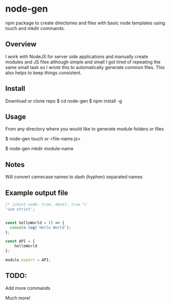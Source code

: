 # node-gen
npm package to create directories and files with basic node templates using touch and mkdir commands.

## Overview
I work with NodeJS for server side applications and manually create modules and JS files although simple and small I got tired of repeating the same small task so I wrote this to automatically generate common files.  This also helps to keep things consistent.

## Install
Download or clone repo
$ cd node-gen
$ npm install -g

## Usage
From any directory where you would like to generate module folders or files

$ node-gen touch <file-name> or <file-name.js>

$ node-gen mkdir module-name

## Notes
Will convert camecase names to dash (hyphen) separated names

## Example output file
```javascript
/* jshint node: true, devel: true */
'use strict';


const helloWorld = () => {
  console.log('Hello World');  
};

const API = {
    helloWorld
};

module.export = API;
```

## TODO:
Add more commands

Much more!
